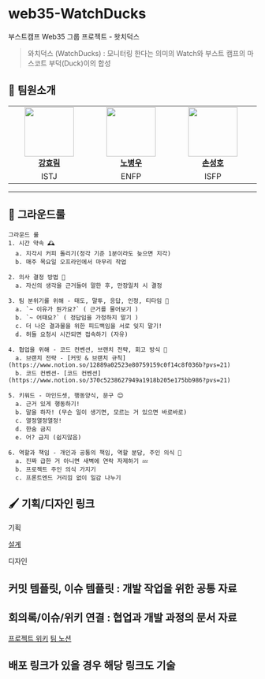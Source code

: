 # web35-WatchDucks
부스트캠프 Web35 그룹 프로젝트 - 왓치덕스

> 와치덕스 (WatchDucks) : 모니터링 한다는 의미의 Watch와 부스트 캠프의 마스코트 부덕(Duck)이의 합성

## 🙇 팀원소개

<table>
    <tr align="center">
        <td style="min-width: 150px;">
            <a href="https://github.com/hyo-limilimee">
              <img src="https://github.com/hyo-limilimee.png" width="100">
              <br />
              <b>강효림</b>
            </a>
        </td>
        <td style="min-width: 150px;">
            <a href="https://github.com/EnvyW6567">
              <img src="https://github.com/EnvyW6567.png" width="100">
              <br />
              <b>노병우</b>
            </a>
        </td>
        <td style="min-width: 150px;">
            <a href="https://github.com/Hosung99">
              <img src="https://github.com/Hosung99.png" width="100">
              <br />
              <b>손성호</b>
            </a>
        </td>
        <td style="min-width: 150px;">
            <a href="https://github.com/sjy2335">
              <img src="https://github.com/sjy2335.png" width="100">
              <br />
              <b>윤상진</b>
            </a>
        </td>
    </tr>
      <tr align="center">
        <td>
            ISTJ
        </td>
        <td>
            ENFP
        </td>
        <td>
            ISFP
        </td>
        <td>
            INFP
        </td>
    </tr>
</table>

<hr/>

## 🚨 그라운드룰

```
그라운드 룰
1. 시간 약속 🕰️
  a. 지각시 커피 돌리기(정각 기준 1분이라도 늦으면 지각)
  b. 매주 목요일 오프라인에서 마무리 작업

2. 의사 결정 방법 📢
  a. 자신의 생각을 근거들어 말한 후, 만장일치 시 결정

3. 팀 분위기를 위해 - 태도, 말투, 응답, 인정, 티타임 🙏
  a. `~ 이유가 뭔가요?` ( 근거를 물어보기 )
  b. `~ 어때요?` ( 정답임을 가정하지 말기 )
  c. 더 나은 결과물을 위한 피드백임을 서로 잊지 말기!
  d. 허들 요청시 시간되면 접속하기 (자유)

4. 협업을 위해 - 코드 컨벤션, 브랜치 전략, 회고 방식 👫
  a. 브랜치 전략 - [커밋 & 브랜치 규칙](https://www.notion.so/12889a02523e80759159c0f14c8f036b?pvs=21) 
  b. 코드 컨벤션- [코드 컨벤션](https://www.notion.so/370c5238627949a1918b205e175bb986?pvs=21) 

5. 키워드 - 마인드셋, 행동양식, 문구 😌
  a. 근거 있게 행동하기!
  b. 말을 하자! (무슨 일이 생기면, 모르는 거 있으면 바로바로)
  c. 열정열정열정!
  d. 한숨 금지
  e. 어? 금지 (쉽지않음)

6. 역할과 책임 - 개인과 공통의 책임, 역할 분담, 주인 의식 🙍
  a. 진짜 급한 거 아니면 새벽에 연락 자제하기 💤
  b. 프로젝트 주인 의식 가지기
  c. 프론트엔드 거리낌 없이 일감 나누기
```

## 🖌️ 기획/디자인 링크

<span>기획</span>

[설계]([https://excalidraw.com/#room=f9402ddd7abfb42a31cf,9xkdZUMKlgDwSf998tjtUg)

<span>디자인</span>



## 커밋 템플릿, 이슈 템플릿 : 개발 작업을 위한 공통 자료




## 회의록/이슈/위키 연결 : 협업과 개발 과정의 문서 자료

[프로젝트 위키](https://github.com/boostcampwm-2024/web35-WatchDucks/wiki)
[팀 노션](https://excellent-way-4c6.notion.site/WatchDucks-12889a02523e8000b0b3e0ab606de1d0?pvs=74)

## 배포 링크가 있을 경우 해당 링크도 기술

